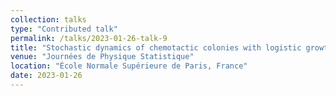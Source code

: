 ```yaml
---
collection: talks
type: "Contributed talk"
permalink: /talks/2023-01-26-talk-9
title: "Stochastic dynamics of chemotactic colonies with logistic growth"
venue: "Journées de Physique Statistique"
location: "École Normale Supérieure de Paris, France"
date: 2023-01-26
---
```


